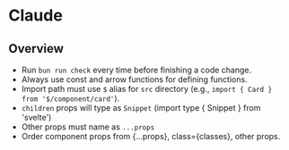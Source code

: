 # Claude

## Overview

- Run `bun run check` every time before finishing a code change.
- Always use const and arrow functions for defining functions.
- Import path must use `$` alias for `src` directory (e.g., `import { Card } from '$/component/card'`).
- `children` props will type as `Snippet` (import type { Snippet } from 'svelte')
- Other props must name as `...props`
- Order component props from {...props}, class={classes}, other props.
